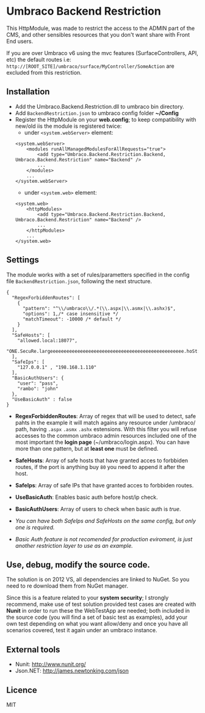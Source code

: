 Umbraco Backend Restriction
=========

This HttpModule, was made to restrict the access to the ADMIN part of the CMS, and other sensibles resources that you don't want share with Front End users.

If you are over Umbraco v6 using the mvc features (SurfaceControllers, API, etc) the default routes i.e: ```http://[ROOT_SITE]/umbraco/surface/MyController/SomeAction``` are excluded from this restriction.

Installation
--

* Add the Umbraco.Backend.Restriction.dll to umbraco bin directory.
* Add ``BackendRestriction.json`` to umbraco config folder **~/Config**
* Register the HttpModule on your **web.config**; to keep compatibility with new/old iis the module is registered twice:
    * under ``<system.webServer>`` element:
    ```
    <system.webServer>
        <modules runAllManagedModulesForAllRequests="true">
            <add type="Umbraco.Backend.Restriction.Backend, Umbraco.Backend.Restriction" name="Backend" />
            ...
        </modules>
        ...
    </system.webServer>
    ```
    * under ``<system.web>`` element:
    ```
    <system.web>
        <httpModules>
            <add type="Umbraco.Backend.Restriction.Backend, Umbraco.Backend.Restriction" name="Backend" />
            ...
        </httpModules>
        ...
    </system.web>
    ```

Settings
--

The module works with a set of rules/parametters specified in the config file ``BackendRestriction.json``, following the next structure.

```
{
  "RegexForbiddenRoutes": [
    {
      "pattern": "^\\/umbraco\\/.*(\\.aspx|\\.asmx|\\.ashx)$",
      "options": 1,/* case insensitive */
      "matchTimeout": -10000 /* default */
    }
  ],
  "SafeHosts": [
    "allowed.local:18077",
	"ONE.SecuRe.largeeeeeeeeeeeeeeeeeeeeeeeeeeeeeeeeeeeeeeeeeeeeeeeee.hoSt:18077"
  ],
  "SafeIps": [
    "127.0.0.1" , "198.168.1.110"
  ],
  "BasicAuthUsers": {
    "user": "pass",
    "rambo": "john"
  },
  "UseBasicAuth" : false
}
```
* **RegexForbiddenRoutes**:
    Array of regex that will be used to detect, safe pahts in the example it will match agains any resource under /umbraco/ path, having ``.aspx`` ``.asmx`` ``.ashx`` estensions. With this filter you will refuse accesses to the common umbraco admin resources included one of the most important the **login page** (~/umbraco/login.aspx). You can have more than one pattern, but at **least one** must be defined.
* **SafeHosts**:
    Array of safe hosts that have granted acces to forbbiden routes, if the port is anything buy ``80`` you need to append it after the host.
* **SafeIps**:
    Array of safe IPs that have granted acces to forbbiden routes.
* **UseBasicAuth**:
    Enables basic auth before host/ip check.
* **BasicAuthUsers**:
    Array of users to check when basic auth is *true*.

* *You can have both *SafeIps* and *SafeHosts* on the same config, but only one is required.*
* *Basic Auth feature is not recomended for production eviroment, is just another restriction layer to use as an example.*

Use, debug, modify the source code.
--
The solution is on 2012 VS, all dependencies are linked to NuGet. So you need to re download them from NuGet manager.

Since this is a feature related to your **system security**; I strongly recommend, make use of test solution provided test cases are created with **Nunit** in order to run these the WebTestApp are needed; both included in the source code (you will find a set of basic test as examples), add your own test depending on what you want allow/deny and once you have all scenarios covered, test it again under an umbraco instance.

External tools
--

- Nunit: http://www.nunit.org/
- Json.NET: http://james.newtonking.com/json

Licence
--

MIT
